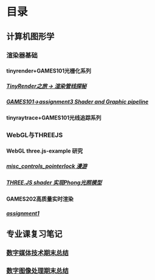 # 目录

## 计算机图形学

### 渲染器基础

#### tinyrender+GAMES101光栅化系列

##### [TinyRender之旅 -> 渲染管线探秘](https://logic-three-body.github.io/post/tinyrender-zhi-lu-greater-xuan-ran-guan-xian-tan-mi/)

##### [GAMES101->assignment3 Shader and Graphic pipeline](https://logic-three-body.github.io/post/games101-greaterassignment3-shader-and-graphic-pipeline/)

#### tinyraytrace+GAMES101光线追踪系列

### WebGL与THREEJS

#### WebGL three.js-example 研究

##### [misc_controls_pointerlock 漫游](https://logic-three-body.github.io/post/webgl-threejs-example-yan-jiu-misc_controls_pointerlock/)

##### [THREE.JS shader 实现Phong光照模型](https://logic-three-body.github.io/post/threejs-shader-shi-xian-phong-guang-zhao-mo-xing/)

#### GAMES202高质量实时渲染

##### [assignment1](https://logic-three-body.github.io/post/games202-zuo-ye-1/)





## 专业课复习笔记

### [数字媒体技术期末总结](https://logic-three-body.github.io/post/shu-zi-mei-ti-ji-zhu-qi-mo-zong-jie/)

### [数字图像处理期末总结](https://logic-three-body.github.io/post/shu-zi-tu-xiang-chu-li-zhi-shi-zong-jie/)